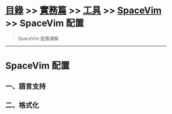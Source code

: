 # [目錄](../../../../README.md) >> [實務篇](../../../README.md) >> [工具](../../README.md) >> [SpaceVim](../README.md) >> SpaceVim 配置

> SpaceVim 配置講解

---

# SpaceVim 配置

## 一、語言支持

## 二、格式化

